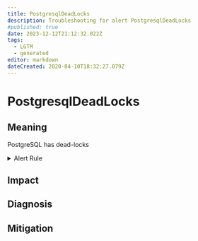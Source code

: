```yaml
---
title: PostgresqlDeadLocks
description: Troubleshooting for alert PostgresqlDeadLocks
#published: true
date: 2023-12-12T21:12:32.022Z
tags: 
  - LGTM
  - generated
editor: markdown
dateCreated: 2020-04-10T18:32:27.079Z
---
```


# PostgresqlDeadLocks

## Meaning
[//]: # "Short paragraph that explains what the alert means"
PostgreSQL has dead-locks

<details>
  <summary>Alert Rule</summary>

{{% rule "postgresql/postgres-exporter.yml" "PostgresqlDeadLocks" %}}

<!-- Rule when generated

```yaml
alert: PostgresqlDeadLocks
expr: increase(pg_stat_database_deadlocks{datname!~"template.*|postgres"}[1m]) > 5
for: 0m
labels:
    severity: warning
annotations:
    summary: Postgresql dead locks (instance {{ $labels.instance }})
    description: |-
        PostgreSQL has dead-locks
          VALUE = {{ $value }}
          LABELS = {{ $labels }}
    runbook: https://github.com/srerun/prometheus-alerts/blob/main/content/runbooks/postgres-exporter/PostgresqlDeadLocks.md

```

-->

</details>


## Impact
[//]: # "What could / will happen if the alert is not addressed"



## Diagnosis
[//]: # "Steps to take to identify the cause of the problem"



## Mitigation
[//]: # "The steps necessary to resolve the alert"
